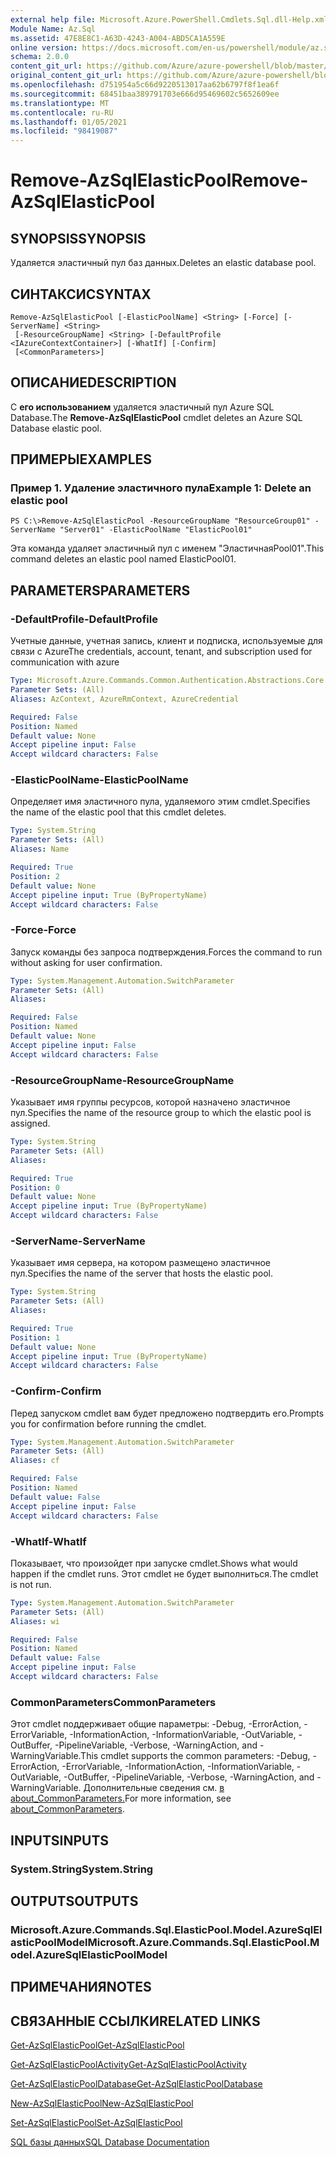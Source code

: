 ```yaml
---
external help file: Microsoft.Azure.PowerShell.Cmdlets.Sql.dll-Help.xml
Module Name: Az.Sql
ms.assetid: 47E8E8C1-A63D-4243-A004-ABD5CA1A559E
online version: https://docs.microsoft.com/en-us/powershell/module/az.sql/remove-azsqlelasticpool
schema: 2.0.0
content_git_url: https://github.com/Azure/azure-powershell/blob/master/src/Sql/Sql/help/Remove-AzSqlElasticPool.md
original_content_git_url: https://github.com/Azure/azure-powershell/blob/master/src/Sql/Sql/help/Remove-AzSqlElasticPool.md
ms.openlocfilehash: d751954a5c66d9220513017aa62b6797f8f1ea6f
ms.sourcegitcommit: 68451baa389791703e666d95469602c5652609ee
ms.translationtype: MT
ms.contentlocale: ru-RU
ms.lasthandoff: 01/05/2021
ms.locfileid: "98419087"
---
```

# <span data-ttu-id="ee0cf-101">Remove-AzSqlElasticPool</span><span class="sxs-lookup"><span data-stu-id="ee0cf-101">Remove-AzSqlElasticPool</span></span>

## <span data-ttu-id="ee0cf-102">SYNOPSIS</span><span class="sxs-lookup"><span data-stu-id="ee0cf-102">SYNOPSIS</span></span>
<span data-ttu-id="ee0cf-103">Удаляется эластичный пул баз данных.</span><span class="sxs-lookup"><span data-stu-id="ee0cf-103">Deletes an elastic database pool.</span></span>

## <span data-ttu-id="ee0cf-104">СИНТАКСИС</span><span class="sxs-lookup"><span data-stu-id="ee0cf-104">SYNTAX</span></span>

```
Remove-AzSqlElasticPool [-ElasticPoolName] <String> [-Force] [-ServerName] <String>
 [-ResourceGroupName] <String> [-DefaultProfile <IAzureContextContainer>] [-WhatIf] [-Confirm]
 [<CommonParameters>]
```

## <span data-ttu-id="ee0cf-105">ОПИСАНИЕ</span><span class="sxs-lookup"><span data-stu-id="ee0cf-105">DESCRIPTION</span></span>
<span data-ttu-id="ee0cf-106">С **его использованием** удаляется эластичный пул Azure SQL Database.</span><span class="sxs-lookup"><span data-stu-id="ee0cf-106">The **Remove-AzSqlElasticPool** cmdlet deletes an Azure SQL Database elastic pool.</span></span>

## <span data-ttu-id="ee0cf-107">ПРИМЕРЫ</span><span class="sxs-lookup"><span data-stu-id="ee0cf-107">EXAMPLES</span></span>

### <span data-ttu-id="ee0cf-108">Пример 1. Удаление эластичного пула</span><span class="sxs-lookup"><span data-stu-id="ee0cf-108">Example 1: Delete an elastic pool</span></span>
```
PS C:\>Remove-AzSqlElasticPool -ResourceGroupName "ResourceGroup01" -ServerName "Server01" -ElasticPoolName "ElasticPool01"
```

<span data-ttu-id="ee0cf-109">Эта команда удаляет эластичный пул с именем "ЭластичнаяPool01".</span><span class="sxs-lookup"><span data-stu-id="ee0cf-109">This command deletes an elastic pool named ElasticPool01.</span></span>

## <span data-ttu-id="ee0cf-110">PARAMETERS</span><span class="sxs-lookup"><span data-stu-id="ee0cf-110">PARAMETERS</span></span>

### <span data-ttu-id="ee0cf-111">-DefaultProfile</span><span class="sxs-lookup"><span data-stu-id="ee0cf-111">-DefaultProfile</span></span>
<span data-ttu-id="ee0cf-112">Учетные данные, учетная запись, клиент и подписка, используемые для связи с Azure</span><span class="sxs-lookup"><span data-stu-id="ee0cf-112">The credentials, account, tenant, and subscription used for communication with azure</span></span>

```yaml
Type: Microsoft.Azure.Commands.Common.Authentication.Abstractions.Core.IAzureContextContainer
Parameter Sets: (All)
Aliases: AzContext, AzureRmContext, AzureCredential

Required: False
Position: Named
Default value: None
Accept pipeline input: False
Accept wildcard characters: False
```

### <span data-ttu-id="ee0cf-113">-ElasticPoolName</span><span class="sxs-lookup"><span data-stu-id="ee0cf-113">-ElasticPoolName</span></span>
<span data-ttu-id="ee0cf-114">Определяет имя эластичного пула, удаляемого этим cmdlet.</span><span class="sxs-lookup"><span data-stu-id="ee0cf-114">Specifies the name of the elastic pool that this cmdlet deletes.</span></span>

```yaml
Type: System.String
Parameter Sets: (All)
Aliases: Name

Required: True
Position: 2
Default value: None
Accept pipeline input: True (ByPropertyName)
Accept wildcard characters: False
```

### <span data-ttu-id="ee0cf-115">-Force</span><span class="sxs-lookup"><span data-stu-id="ee0cf-115">-Force</span></span>
<span data-ttu-id="ee0cf-116">Запуск команды без запроса подтверждения.</span><span class="sxs-lookup"><span data-stu-id="ee0cf-116">Forces the command to run without asking for user confirmation.</span></span>

```yaml
Type: System.Management.Automation.SwitchParameter
Parameter Sets: (All)
Aliases:

Required: False
Position: Named
Default value: None
Accept pipeline input: False
Accept wildcard characters: False
```

### <span data-ttu-id="ee0cf-117">-ResourceGroupName</span><span class="sxs-lookup"><span data-stu-id="ee0cf-117">-ResourceGroupName</span></span>
<span data-ttu-id="ee0cf-118">Указывает имя группы ресурсов, которой назначено эластичное пул.</span><span class="sxs-lookup"><span data-stu-id="ee0cf-118">Specifies the name of the resource group to which the elastic pool is assigned.</span></span>

```yaml
Type: System.String
Parameter Sets: (All)
Aliases:

Required: True
Position: 0
Default value: None
Accept pipeline input: True (ByPropertyName)
Accept wildcard characters: False
```

### <span data-ttu-id="ee0cf-119">-ServerName</span><span class="sxs-lookup"><span data-stu-id="ee0cf-119">-ServerName</span></span>
<span data-ttu-id="ee0cf-120">Указывает имя сервера, на котором размещено эластичное пул.</span><span class="sxs-lookup"><span data-stu-id="ee0cf-120">Specifies the name of the server that hosts the elastic pool.</span></span>

```yaml
Type: System.String
Parameter Sets: (All)
Aliases:

Required: True
Position: 1
Default value: None
Accept pipeline input: True (ByPropertyName)
Accept wildcard characters: False
```

### <span data-ttu-id="ee0cf-121">-Confirm</span><span class="sxs-lookup"><span data-stu-id="ee0cf-121">-Confirm</span></span>
<span data-ttu-id="ee0cf-122">Перед запуском cmdlet вам будет предложено подтвердить его.</span><span class="sxs-lookup"><span data-stu-id="ee0cf-122">Prompts you for confirmation before running the cmdlet.</span></span>

```yaml
Type: System.Management.Automation.SwitchParameter
Parameter Sets: (All)
Aliases: cf

Required: False
Position: Named
Default value: False
Accept pipeline input: False
Accept wildcard characters: False
```

### <span data-ttu-id="ee0cf-123">-WhatIf</span><span class="sxs-lookup"><span data-stu-id="ee0cf-123">-WhatIf</span></span>
<span data-ttu-id="ee0cf-124">Показывает, что произойдет при запуске cmdlet.</span><span class="sxs-lookup"><span data-stu-id="ee0cf-124">Shows what would happen if the cmdlet runs.</span></span>
<span data-ttu-id="ee0cf-125">Этот cmdlet не будет выполниться.</span><span class="sxs-lookup"><span data-stu-id="ee0cf-125">The cmdlet is not run.</span></span>

```yaml
Type: System.Management.Automation.SwitchParameter
Parameter Sets: (All)
Aliases: wi

Required: False
Position: Named
Default value: False
Accept pipeline input: False
Accept wildcard characters: False
```

### <span data-ttu-id="ee0cf-126">CommonParameters</span><span class="sxs-lookup"><span data-stu-id="ee0cf-126">CommonParameters</span></span>
<span data-ttu-id="ee0cf-127">Этот cmdlet поддерживает общие параметры: -Debug, -ErrorAction, -ErrorVariable, -InformationAction, -InformationVariable, -OutVariable, -OutBuffer, -PipelineVariable, -Verbose, -WarningAction, and -WarningVariable.</span><span class="sxs-lookup"><span data-stu-id="ee0cf-127">This cmdlet supports the common parameters: -Debug, -ErrorAction, -ErrorVariable, -InformationAction, -InformationVariable, -OutVariable, -OutBuffer, -PipelineVariable, -Verbose, -WarningAction, and -WarningVariable.</span></span> <span data-ttu-id="ee0cf-128">Дополнительные сведения см. [в about_CommonParameters.](http://go.microsoft.com/fwlink/?LinkID=113216)</span><span class="sxs-lookup"><span data-stu-id="ee0cf-128">For more information, see [about_CommonParameters](http://go.microsoft.com/fwlink/?LinkID=113216).</span></span>

## <span data-ttu-id="ee0cf-129">INPUTS</span><span class="sxs-lookup"><span data-stu-id="ee0cf-129">INPUTS</span></span>

### <span data-ttu-id="ee0cf-130">System.String</span><span class="sxs-lookup"><span data-stu-id="ee0cf-130">System.String</span></span>

## <span data-ttu-id="ee0cf-131">OUTPUTS</span><span class="sxs-lookup"><span data-stu-id="ee0cf-131">OUTPUTS</span></span>

### <span data-ttu-id="ee0cf-132">Microsoft.Azure.Commands.Sql.ElasticPool.Model.AzureSqlElasticPoolModel</span><span class="sxs-lookup"><span data-stu-id="ee0cf-132">Microsoft.Azure.Commands.Sql.ElasticPool.Model.AzureSqlElasticPoolModel</span></span>

## <span data-ttu-id="ee0cf-133">ПРИМЕЧАНИЯ</span><span class="sxs-lookup"><span data-stu-id="ee0cf-133">NOTES</span></span>

## <span data-ttu-id="ee0cf-134">СВЯЗАННЫЕ ССЫЛКИ</span><span class="sxs-lookup"><span data-stu-id="ee0cf-134">RELATED LINKS</span></span>

[<span data-ttu-id="ee0cf-135">Get-AzSqlElasticPool</span><span class="sxs-lookup"><span data-stu-id="ee0cf-135">Get-AzSqlElasticPool</span></span>](./Get-AzSqlElasticPool.md)

[<span data-ttu-id="ee0cf-136">Get-AzSqlElasticPoolActivity</span><span class="sxs-lookup"><span data-stu-id="ee0cf-136">Get-AzSqlElasticPoolActivity</span></span>](./Get-AzSqlElasticPoolActivity.md)

[<span data-ttu-id="ee0cf-137">Get-AzSqlElasticPoolDatabase</span><span class="sxs-lookup"><span data-stu-id="ee0cf-137">Get-AzSqlElasticPoolDatabase</span></span>](./Get-AzSqlElasticPoolDatabase.md)

[<span data-ttu-id="ee0cf-138">New-AzSqlElasticPool</span><span class="sxs-lookup"><span data-stu-id="ee0cf-138">New-AzSqlElasticPool</span></span>](./New-AzSqlElasticPool.md)

[<span data-ttu-id="ee0cf-139">Set-AzSqlElasticPool</span><span class="sxs-lookup"><span data-stu-id="ee0cf-139">Set-AzSqlElasticPool</span></span>](./Set-AzSqlElasticPool.md)

[<span data-ttu-id="ee0cf-140">SQL базы данных</span><span class="sxs-lookup"><span data-stu-id="ee0cf-140">SQL Database Documentation</span></span>](https://docs.microsoft.com/azure/sql-database/)


